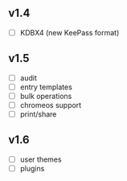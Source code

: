 ## v1.4
- [ ] KDBX4 (new KeePass format) 

## v1.5
- [ ] audit
- [ ] entry templates
- [ ] bulk operations
- [ ] chromeos support
- [ ] print/share

## v1.6
- [ ] user themes
- [ ] plugins
